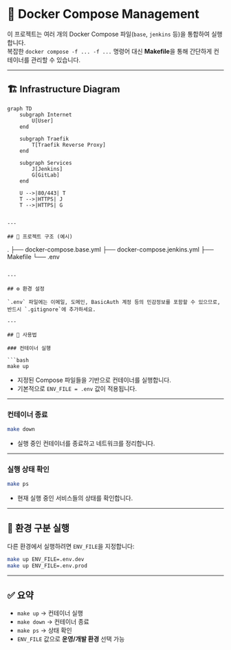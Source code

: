 
# 🐳 Docker Compose Management

이 프로젝트는 여러 개의 Docker Compose 파일(`base`, `jenkins` 등)을 통합하여 실행합니다.  
복잡한 `docker compose -f ... -f ...` 명령어 대신 **Makefile**을 통해 간단하게 컨테이너를 관리할 수 있습니다.

---

## 🏗️ Infrastructure Diagram

```mermaid
graph TD
    subgraph Internet
        U[User]
    end

    subgraph Traefik
        T[Traefik Reverse Proxy]
    end

    subgraph Services
        J[Jenkins]
        G[GitLab]
    end

    U -->|80/443| T
    T -->|HTTPS| J
    T -->|HTTPS| G


---

## 📂 프로젝트 구조 (예시)

```
.
├── docker-compose.base.yml
├── docker-compose.jenkins.yml
├── Makefile
└── .env
```

---

## ⚙️ 환경 설정

`.env` 파일에는 이메일, 도메인, BasicAuth 계정 등의 민감정보를 포함할 수 있으므로,
반드시 `.gitignore`에 추가하세요.

---

## 🚀 사용법

### 컨테이너 실행

```bash
make up
```

* 지정된 Compose 파일들을 기반으로 컨테이너를 실행합니다.
* 기본적으로 `ENV_FILE = .env` 값이 적용됩니다.

---

### 컨테이너 종료

```bash
make down
```

* 실행 중인 컨테이너를 종료하고 네트워크를 정리합니다.

---

### 실행 상태 확인

```bash
make ps
```

* 현재 실행 중인 서비스들의 상태를 확인합니다.

---

## 🧩 환경 구분 실행

다른 환경에서 실행하려면 `ENV_FILE`을 지정합니다:

```bash
make up ENV_FILE=.env.dev
make up ENV_FILE=.env.prod
```

---

## ✅ 요약

* `make up` → 컨테이너 실행
* `make down` → 컨테이너 종료
* `make ps` → 상태 확인
* `ENV_FILE` 값으로 **운영/개발 환경** 선택 가능

```
